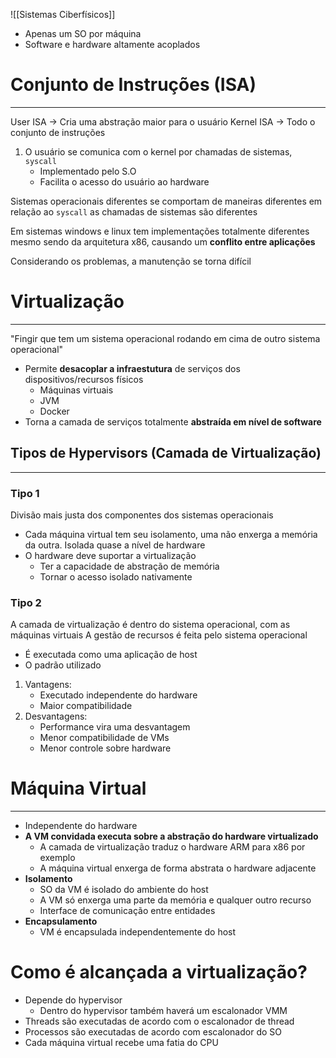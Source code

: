![[Sistemas Ciberfísicos]]
- Apenas um SO por máquina
- Software e hardware altamente acoplados
# Conjunto de Instruções (ISA)
---
User ISA -> Cria uma abstração maior para o usuário
Kernel ISA -> Todo o conjunto de instruções

1. O usuário se comunica com o kernel por chamadas de sistemas, ```syscall```
	- Implementado pelo S.O
	- Facilita o acesso do usuário ao hardware

Sistemas operacionais diferentes se comportam de maneiras diferentes em relação ao ```syscall``` as chamadas de sistemas são diferentes

Em sistemas windows e linux tem implementações totalmente diferentes mesmo sendo da arquitetura x86, causando um **conflito entre aplicações**

Considerando os problemas, a manutenção se torna difícil
# Virtualização
----
"Fingir que tem um sistema operacional rodando em cima de outro sistema operacional"
- Permite **desacoplar a infraestutura** de serviços dos dispositivos/recursos físicos
	- Máquinas virtuais
	- JVM
	- Docker
- Torna a camada de serviços totalmente **abstraída em nível de software**
## Tipos de Hypervisors (Camada de Virtualização)
----
### Tipo 1
Divisão mais justa dos componentes dos sistemas operacionais
- Cada máquina virtual tem seu isolamento, uma não enxerga a memória da outra. Isolada quase a nível de hardware
- O hardware deve suportar a virtualização
	- Ter a capacidade de abstração de memória
	- Tornar o acesso isolado nativamente
### Tipo 2 
A camada de virtualização é dentro do sistema operacional, com as máquinas virtuais
A gestão de recursos é feita pelo sistema operacional
- É executada como uma aplicação de host
- O padrão utilizado
1. Vantagens:
	- Executado independente do hardware
	- Maior compatibilidade 
2. Desvantagens:
	- Performance vira uma desvantagem 
	- Menor compatibilidade de VMs
	- Menor controle sobre hardware
# Máquina Virtual
----
- Independente do hardware
- **A VM convidada executa sobre a abstração do hardware virtualizado**
	- A camada de virtualização traduz o hardware ARM para x86 por exemplo
	- A máquina virtual enxerga de forma abstrata o hardware adjacente 
- **Isolamento**
	- SO da VM é isolado do ambiente do host
	- A VM só enxerga uma parte da memória e qualquer outro recurso
	- Interface de comunicação entre entidades
- **Encapsulamento**
	- VM é encapsulada independentemente do host
# Como é alcançada a virtualização?
- Depende do hypervisor
	- Dentro do hypervisor também haverá um escalonador VMM
- Threads são executadas de acordo com o escalonador de thread
- Processos são executadas de acordo com escalonador do SO
- Cada máquina virtual recebe uma fatia do CPU